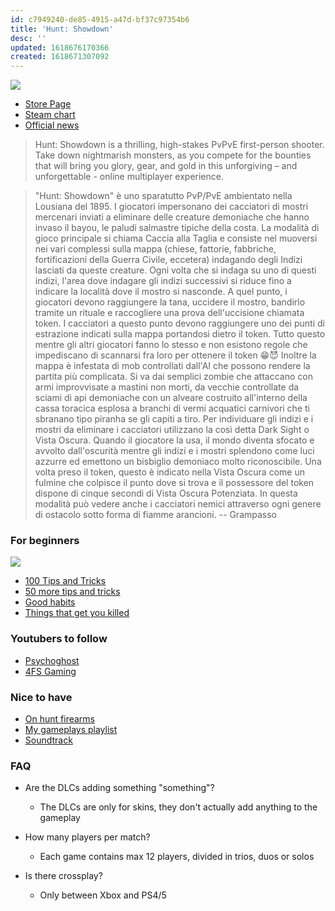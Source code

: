 ```yaml
---
id: c7949240-de85-4915-a47d-bf37c97354b6
title: 'Hunt: Showdown'
desc: ''
updated: 1618676170366
created: 1618671307092
---
```


![](/brain/assets/images/2021-04-17-18-10-38.png)
- [Store Page](https://steamcommunity.com/app/594650)
- [Steam chart](https://steamcharts.com/app/594650#All)
- [Official news](https://www.huntshowdown.com/news)

> Hunt: Showdown is a thrilling, high-stakes PvPvE first-person shooter. Take down nightmarish monsters, as you compete for the bounties that will bring you glory, gear, and gold in this unforgiving – and unforgettable - online multiplayer experience.

> "Hunt: Showdown" è uno sparatutto PvP/PvE ambientato nella Lousiana del 1895. I giocatori impersonano dei cacciatori di mostri mercenari inviati a eliminare delle creature demoniache che hanno invaso il bayou, le paludi salmastre tipiche della costa.
La modalità di gioco principale si chiama Caccia alla Taglia e consiste nel muoversi nei vari complessi sulla mappa (chiese, fattorie, fabbriche, fortificazioni della Guerra Civile, eccetera) indagando degli Indizi lasciati da queste creature. Ogni volta che si indaga su uno di questi indizi, l'area dove indagare gli indizi successivi si riduce fino a indicare la località dove il mostro si nasconde. A quel punto, i giocatori devono raggiungere la tana, uccidere il mostro, bandirlo tramite un rituale e raccogliere una prova dell'uccisione chiamata token. I cacciatori a questo punto devono raggiungere uno dei punti di estrazione indicati sulla mappa portandosi dietro il token.
Tutto questo mentre gli altri giocatori fanno lo stesso e non esistono regole che impediscano di scannarsi fra loro per ottenere il token 😁😈
Inoltre la mappa è infestata di mob controllati dall'AI che possono rendere la partita più complicata. Si va dai semplici zombie che attaccano con armi improvvisate a mastini non morti, da vecchie controllate da sciami di api demoniache con un alveare costruito all'interno della cassa toracica esplosa a branchi di vermi acquatici carnivori che ti sbranano tipo piranha se gli capiti a tiro.
Per individuare gli indizi e i mostri da eliminare i cacciatori utilizzano la così detta Dark Sight o Vista Oscura. Quando il giocatore la usa, il mondo diventa sfocato e avvolto dall'oscurità mentre gli indizi e i mostri splendono come luci azzurre ed emettono un bisbiglio demoniaco molto riconoscibile. Una volta preso il token, questo è indicato nella Vista Oscura come un fulmine che colpisce il punto dove si trova e il possessore del token dispone di cinque secondi di Vista Oscura Potenziata. In questa modalità può vedere anche i cacciatori nemici attraverso ogni genere di ostacolo sotto forma di fiamme arancioni. -- Grampasso

### For beginners
![](/brain/assets/images/2021-04-17-18-59-56.png)

- [100 Tips and Tricks](https://www.youtube.com/watch?v=UxQ4U13e3XQ)
- [50 more tips and tricks](https://www.youtube.com/watch?v=HGLhehF85U8)
- [Good habits](https://www.youtube.com/watch?v=qB82ucBEQ0M)
- [Things that get you killed](https://www.youtube.com/watch?v=jgEJF1IvGS0)

### Youtubers to follow
- [Psychoghost](https://www.youtube.com/channel/UC36zqNurlo4asfw1fp1N0LA)
- [4FS Gaming](https://www.youtube.com/channel/UCkbFDtDfnPmZEdgd1nhyKCQ)

### Nice to have
- [On hunt firearms](https://www.youtube.com/watch?v=dLE31drHO0Y)
- [My gameplays playlist](https://www.youtube.com/playlist?list=PLZIdQuKML5p_6QyxSYTyEIbuDR8rtl9AA)
- [Soundtrack](https://open.spotify.com/artist/3vfSIBYEThPQXe3LXityGk)

### FAQ
- Are the DLCs adding something "something"?
  - The DLCs are only for skins, they don't actually add anything to the gameplay

- How many players per match?
  - Each game contains max 12 players, divided in trios, duos or solos
 
- Is there crossplay?
  - Only between Xbox and PS4/5